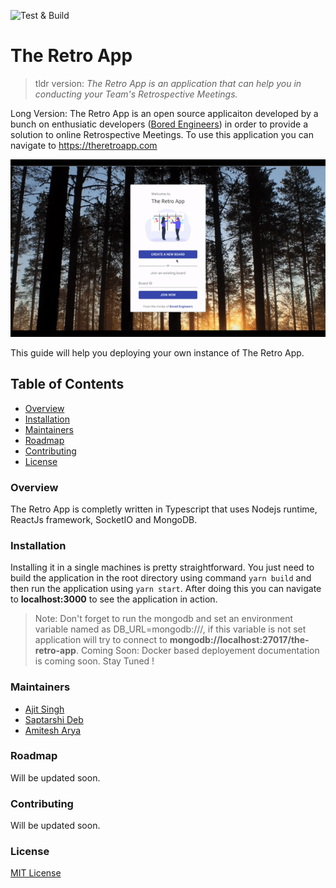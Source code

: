 ![Test & Build](https://github.com/bored-engineers/the-retro-app/workflows/Push%20to%20master/badge.svg)

# The Retro App
> tldr version: *The Retro App is an application that can help you in conducting your Team's Retrospective Meetings.*

Long Version: The Retro App is an open source applicaiton developed by a bunch on enthusiatic developers ([Bored Engineers](https://github.com/orgs/bored-engineers/people)) in order to provide a solution to online Retrospective Meetings. To use this application you can navigate to <https://theretroapp.com>

![THERETROAPP REPL](https://github.com/bored-engineers/the-retro-app/blob/master/docs/The_retro_app.gif)

This guide will help you deploying your own instance of The Retro App.

## Table of Contents
* [Overview](#overview)
* [Installation](#installation)
* [Maintainers](#maintainer)
* [Roadmap](#roadmap)
* [Contributing](#contributing)
* [License](#license)

### Overview
The Retro App is completly written in Typescript that uses Nodejs runtime, ReactJs framework, SocketIO and MongoDB.
### Installation
Installing it in a single machines is pretty straightforward. You just need to build the application in the root directory using command `yarn build` and then run the application using `yarn start`. After doing this you can navigate to **localhost:3000** to see the application in action. 
> Note: Don't forget to run the mongodb and set an environment variable named as DB_URL=mongodb://<YOUR DB URL>/<YOUR DB NAME>, if this variable is not set application will try to connect to **mongodb://localhost:27017/the-retro-app**.
Coming Soon: Docker based deployement documentation is coming soon. Stay Tuned !

### Maintainers
- [Ajit Singh](https://github.com/as-ajitsingh)
- [Saptarshi Deb](https://github.com/sap7deb)
- [Amitesh Arya](https://github.com/amiteshtoharya4)

### Roadmap
Will be updated soon.

### Contributing
Will be updated soon.

### License 
[MIT License](/LICENSE)
